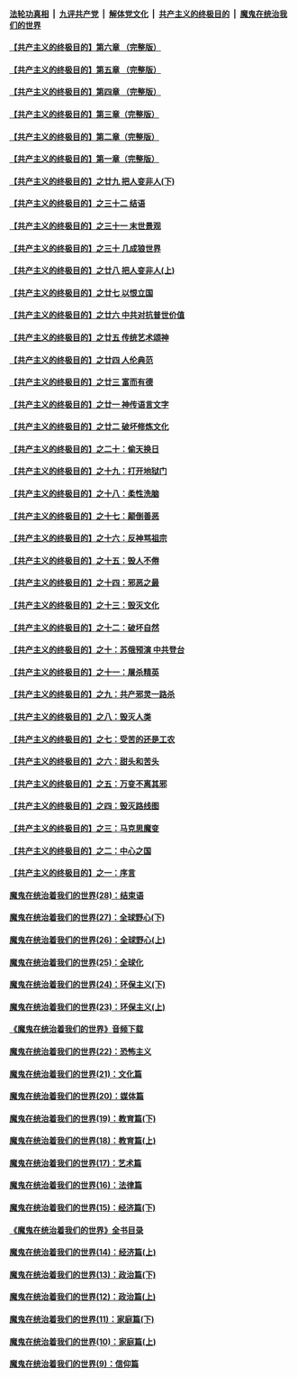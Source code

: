####  [法轮功真相](../../../../basic/blob/master/README.md?t=07021331) &nbsp;|&nbsp; [九评共产党](../../../../9ping.md/blob/master/README.md?t=07021331) &nbsp;|&nbsp; [解体党文化](../../../../jtdwh.md/blob/master/README.md?t=07021331)  &nbsp;|&nbsp; [共产主义的终极目的](../../../../gczydzjmd.md/blob/master/README.md?t=07021331) &nbsp;|&nbsp; [魔鬼在统治我们的世界](../../../../mgztzwmdsj.md/blob/master/README.md?t=07021331) 

#### [【共产主义的终极目的】第六章 （完整版）](../pages/nsc422/n11428913.md?t=07021331) 

#### [【共产主义的终极目的】第五章 （完整版）](../pages/nsc422/n11428912.md?t=07021331) 

#### [【共产主义的终极目的】第四章 （完整版）](../pages/nsc422/n11428907.md?t=07021331) 

#### [【共产主义的终极目的】第三章（完整版）](../pages/nsc422/n11428848.md?t=07021331) 

#### [【共产主义的终极目的】第二章（完整版）](../pages/nsc422/n11428831.md?t=07021331) 

#### [【共产主义的终极目的】第一章（完整版）](../pages/nsc422/n11417651.md?t=07021331) 

#### [【共产主义的终极目的】之廿九 把人变非人(下)](../pages/nsc422/n11344140.md?t=07021331) 

#### [【共产主义的终极目的】之三十二 结语](../pages/nsc422/n11360535.md?t=07021331) 

#### [【共产主义的终极目的】之三十一 末世景观](../pages/nsc422/n11351129.md?t=07021331) 

#### [【共产主义的终极目的】之三十 几成狼世界](../pages/nsc422/n11348280.md?t=07021331) 

#### [【共产主义的终极目的】之廿八 把人变非人(上)](../pages/nsc422/n11340492.md?t=07021331) 

#### [【共产主义的终极目的】之廿七 以恨立国](../pages/nsc422/n11336944.md?t=07021331) 

#### [【共产主义的终极目的】之廿六 中共对抗普世价值](../pages/nsc422/n11324785.md?t=07021331) 

#### [【共产主义的终极目的】之廿五 传统艺术颂神](../pages/nsc422/n11296396.md?t=07021331) 

#### [【共产主义的终极目的】之廿四 人伦典范](../pages/nsc422/n11296397.md?t=07021331) 

#### [【共产主义的终极目的】之廿三 富而有德](../pages/nsc422/n11283598.md?t=07021331) 

#### [【共产主义的终极目的】之廿一 神传语言文字](../pages/nsc422/n11263265.md?t=07021331) 

#### [【共产主义的终极目的】之廿二 破坏修炼文化](../pages/nsc422/n11245728.md?t=07021331) 

#### [【共产主义的终极目的】之二十：偷天换日](../pages/nsc422/n11238846.md?t=07021331) 

#### [【共产主义的终极目的】之十九：打开地狱门](../pages/nsc422/n11206376.md?t=07021331) 

#### [【共产主义的终极目的】之十八：柔性洗脑](../pages/nsc422/n11199994.md?t=07021331) 

#### [【共产主义的终极目的】之十七：颠倒善恶](../pages/nsc422/n11179782.md?t=07021331) 

#### [【共产主义的终极目的】之十六：反神骂祖宗](../pages/nsc422/n11166798.md?t=07021331) 

#### [【共产主义的终极目的】之十五：毁人不倦](../pages/nsc422/n11166792.md?t=07021331) 

#### [【共产主义的终极目的】之十四：邪恶之最](../pages/nsc422/n11150249.md?t=07021331) 

#### [【共产主义的终极目的】之十三：毁灭文化](../pages/nsc422/n11135227.md?t=07021331) 

#### [【共产主义的终极目的】之十二：破坏自然](../pages/nsc422/n11135214.md?t=07021331) 

#### [【共产主义的终极目的】之十：苏俄预演 中共登台](../pages/nsc422/n11118424.md?t=07021331) 

#### [【共产主义的终极目的】之十一：屠杀精英](../pages/nsc422/n11118442.md?t=07021331) 

#### [【共产主义的终极目的】之九：共产邪灵一路杀](../pages/nsc422/n11114139.md?t=07021331) 

#### [【共产主义的终极目的】之八：毁灭人类](../pages/nsc422/n11108503.md?t=07021331) 

#### [【共产主义的终极目的】之七：受苦的还是工农](../pages/nsc422/n11101809.md?t=07021331) 

#### [【共产主义的终极目的】之六：甜头和苦头](../pages/nsc422/n11096971.md?t=07021331) 

#### [【共产主义的终极目的】之五：万变不离其邪](../pages/nsc422/n11091285.md?t=07021331) 

#### [【共产主义的终极目的】之四：毁灭路线图](../pages/nsc422/n11086284.md?t=07021331) 

#### [【共产主义的终极目的】之三：马克思魔变](../pages/nsc422/n11061941.md?t=07021331) 

#### [【共产主义的终极目的】之二：中心之国](../pages/nsc422/n11047728.md?t=07021331) 

#### [【共产主义的终极目的】之一：序言](../pages/nsc422/n11086077.md?t=07021331) 

#### [魔鬼在统治着我们的世界(28)：结束语](../pages/nsc422/n10936246.md?t=07021331) 

#### [魔鬼在统治着我们的世界(27)：全球野心(下)](../pages/nsc422/n10928319.md?t=07021331) 

#### [魔鬼在统治着我们的世界(26)：全球野心(上)](../pages/nsc422/n10900318.md?t=07021331) 

#### [魔鬼在统治着我们的世界(25)：全球化](../pages/nsc422/n10788205.md?t=07021331) 

#### [魔鬼在统治着我们的世界(24)：环保主义(下)](../pages/nsc422/n10695307.md?t=07021331) 

#### [魔鬼在统治着我们的世界(23)：环保主义(上)](../pages/nsc422/n10688613.md?t=07021331) 

#### [《魔鬼在统治着我们的世界》音频下载](../pages/nsc422/n10635553.md?t=07021331) 

#### [魔鬼在统治着我们的世界(22)：恐怖主义](../pages/nsc422/n10614727.md?t=07021331) 

#### [魔鬼在统治着我们的世界(21)：文化篇](../pages/nsc422/n10597706.md?t=07021331) 

#### [魔鬼在统治着我们的世界(20)：媒体篇](../pages/nsc422/n10586579.md?t=07021331) 

#### [魔鬼在统治着我们的世界(19)：教育篇(下)](../pages/nsc422/n10564808.md?t=07021331) 

#### [魔鬼在统治着我们的世界(18)：教育篇(上)](../pages/nsc422/n10526970.md?t=07021331) 

#### [魔鬼在统治着我们的世界(17)：艺术篇](../pages/nsc422/n10499093.md?t=07021331) 

#### [魔鬼在统治着我们的世界(16)：法律篇](../pages/nsc422/n10485969.md?t=07021331) 

#### [魔鬼在统治着我们的世界(15)：经济篇(下)](../pages/nsc422/n10469975.md?t=07021331) 

#### [《魔鬼在统治着我们的世界》全书目录](../pages/nsc422/n10464261.md?t=07021331) 

#### [魔鬼在统治着我们的世界(14)：经济篇(上)](../pages/nsc422/n10457370.md?t=07021331) 

#### [魔鬼在统治着我们的世界(13)：政治篇(下)](../pages/nsc422/n10448270.md?t=07021331) 

#### [魔鬼在统治着我们的世界(12)：政治篇(上)](../pages/nsc422/n10444576.md?t=07021331) 

#### [魔鬼在统治着我们的世界(11)：家庭篇(下)](../pages/nsc422/n10440961.md?t=07021331) 

#### [魔鬼在统治着我们的世界(10)：家庭篇(上)](../pages/nsc422/n10435448.md?t=07021331) 

#### [魔鬼在统治着我们的世界(9)：信仰篇](../pages/nsc422/n10432159.md?t=07021331) 

